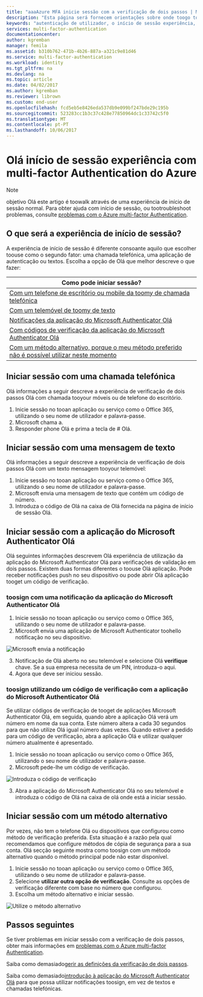 ```yaml
---
title: "aaaAzure MFA inicie sessão com a verificação de dois passos | Microsoft Docs"
description: "Esta página será fornecem orientações sobre onde toogo toosee Olá vários início de sessão métodos disponíveis com a MFA do Azure."
keywords: "autenticação de utilizador, o início de sessão experiência, início de sessão com o telemóvel, início de sessão com o telefone do escritório"
services: multi-factor-authentication
documentationcenter: 
author: kgremban
manager: femila
ms.assetid: b310b762-471b-4b26-887a-a321c9e81d46
ms.service: multi-factor-authentication
ms.workload: identity
ms.tgt_pltfrm: na
ms.devlang: na
ms.topic: article
ms.date: 04/02/2017
ms.author: kgremban
ms.reviewer: librown
ms.custom: end-user
ms.openlocfilehash: fcd5eb5e8426eda537db9e099bf247bde29c195b
ms.sourcegitcommit: 523283cc1b3c37c428e77850964dc1c33742c5f0
ms.translationtype: MT
ms.contentlocale: pt-PT
ms.lasthandoff: 10/06/2017
---
```

# <a name="hello-sign-in-experience-with-azure-multi-factor-authentication"></a>Olá início de sessão experiência com multi-factor Authentication do Azure
> [!NOTE]
> objetivo Olá este artigo é toowalk através de uma experiência de início de sessão normal. Para obter ajuda com início de sessão, ou tootroubleshoot problemas, consulte [problemas com o Azure multi-factor Authentication](multi-factor-authentication-end-user-troubleshoot.md).

## <a name="what-will-your-sign-in-experience-be"></a>O que será a experiência de início de sessão?
A experiência de início de sessão é diferente consoante aquilo que escolher toouse como o segundo fator: uma chamada telefónica, uma aplicação de autenticação ou textos. Escolha a opção de Olá que melhor descreve o que fazer:

| Como pode iniciar sessão? | 
| --- |
| [Com um telefone de escritório ou mobile da toomy de chamada telefónica](#signing-in-with-a-phone-call) |
| [Com um telemóvel de toomy de texto](#signing-in-with-a-text-message)
| [Notificações da aplicação do Microsoft Authenticator Olá](#signing-in-with-the-microsoft-authenticator-app-using-notification) |
| [Com códigos de verificação da aplicação do Microsoft Authenticator Olá](#signing-in-with-the-microsoft-authenticator-app-using-verification-code) |
| [Com um método alternativo, porque o meu método preferido não é possível utilizar neste momento](#signing-in-with-an-alternate-method) |

## <a name="signing-in-with-a-phone-call"></a>Iniciar sessão com uma chamada telefónica
Olá informações a seguir descreve a experiência de verificação de dois passos Olá com chamada tooyour móveis ou de telefone do escritório.

1. Inicie sessão no tooan aplicação ou serviço como o Office 365, utilizando o seu nome de utilizador e palavra-passe.  
2. Microsoft chama a.  
3. Responder phone Olá e prima a tecla de # Olá.  

## <a name="signing-in-with-a-text-message"></a>Iniciar sessão com uma mensagem de texto
Olá informações a seguir descreve a experiência de verificação de dois passos Olá com um texto mensagem tooyour telemóvel:

1. Inicie sessão no tooan aplicação ou serviço como o Office 365, utilizando o seu nome de utilizador e palavra-passe. 
2. Microsoft envia uma mensagem de texto que contém um código de número. 
3. Introduza o código de Olá na caixa de Olá fornecida na página de início de sessão Olá. 

## <a name="signing-in-with-hello-microsoft-authenticator-app"></a>Iniciar sessão com a aplicação do Microsoft Authenticator Olá 
Olá seguintes informações descrevem Olá experiência de utilização da aplicação do Microsoft Authenticator Olá para verificações de validação em dois passos. Existem duas formas diferentes o toouse Olá aplicação. Pode receber notificações push no seu dispositivo ou pode abrir Olá aplicação tooget um código de verificação.

### <a name="toosign-in-with-a-notification-from-hello-microsoft-authenticator-app"></a>toosign com uma notificação da aplicação do Microsoft Authenticator Olá
1. Inicie sessão no tooan aplicação ou serviço como o Office 365, utilizando o seu nome de utilizador e palavra-passe.
2. Microsoft envia uma aplicação de Microsoft Authenticator toohello notificação no seu dispositivo.

  ![Microsoft envia a notificação](./media/multi-factor-authentication-end-user-signin/notify.png)

3. Notificação de Olá aberto no seu telemóvel e selecione Olá **verifique** chave. Se a sua empresa necessita de um PIN, introduza-o aqui.
4. Agora que deve ser iniciou sessão.

### <a name="toosign-in-using-a-verification-code-with-hello-microsoft-authenticator-app"></a>toosign utilizando um código de verificação com a aplicação do Microsoft Authenticator Olá

Se utilizar códigos de verificação de tooget de aplicações Microsoft Authenticator Olá, em seguida, quando abre a aplicação Olá verá um número em nome da sua conta. Este número altera a cada 30 segundos para que não utilize Olá igual número duas vezes. Quando estiver a pedido para um código de verificação, abra a aplicação Olá e utilizar qualquer número atualmente é apresentado. 

1. Inicie sessão no tooan aplicação ou serviço como o Office 365, utilizando o seu nome de utilizador e palavra-passe.
2. Microsoft pede-lhe um código de verificação.

  ![Introduza o código de verificação](./media/multi-factor-authentication-end-user-signin/verify3.png)

3. Abra a aplicação do Microsoft Authenticator Olá no seu telemóvel e introduza o código de Olá na caixa de olá onde está a iniciar sessão.

## <a name="signing-in-with-an-alternate-method"></a>Iniciar sessão com um método alternativo
Por vezes, não tem o telefone Olá ou dispositivos que configurou como método de verificação preferida. Esta situação é a razão pela qual recomendamos que configure métodos de cópia de segurança para a sua conta. Olá secção seguinte mostra como toosign com um método alternativo quando o método principal pode não estar disponível.

1. Inicie sessão no tooan aplicação ou serviço como o Office 365, utilizando o seu nome de utilizador e palavra-passe.
2. Selecione **utilizar outra opção de verificação**. Consulte as opções de verificação diferente com base no número que configurou.
3. Escolha um método alternativo e iniciar sessão.

  ![Utilize o método alternativo](./media/multi-factor-authentication-end-user-signin/alt.png)

## <a name="next-steps"></a>Passos seguintes

Se tiver problemas em iniciar sessão com a verificação de dois passos, obter mais informações em [problemas com o Azure multi-factor Authentication](multi-factor-authentication-end-user-troubleshoot.md).

Saiba como demasiado[gerir as definições da verificação de dois passos](multi-factor-authentication-end-user-manage-settings.md).

Saiba como demasiado[introdução à aplicação do Microsoft Authenticator Olá](microsoft-authenticator-app-how-to.md) para que possa utilizar notificações toosign, em vez de textos e chamadas telefónicas. 
